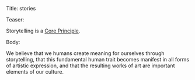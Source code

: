 Title: stories

Teaser:

Storytelling is a [Core Principle](../core/principles.html).

Body:

We believe that we humans create meaning for ourselves through storytelling, that this fundamental human trait becomes manifest in all forms of artistic expression, and that the resulting works of art are important elements of our culture.
